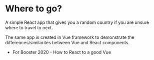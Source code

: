 # Where to go?
 A simple React app that gives you a random country if you are unsure where to travel to next. 
 
 The same app is created in Vue framework to demonstrate the differences/similarites between Vue and React components.
  - For Booster 2020 - How to React to a good Vue

 
